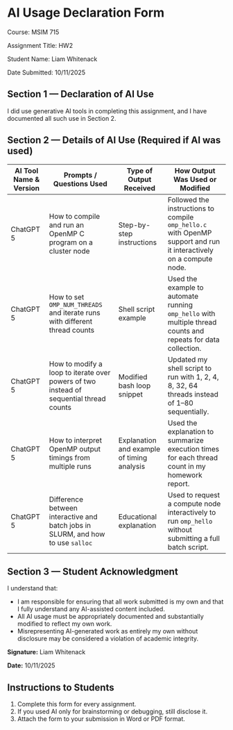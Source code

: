 # AI Usage Declaration Form  

Course: MSIM 715  

Assignment Title: HW2

Student Name: Liam Whitenack  

Date Submitted: 10/11/2025 

## Section 1 — Declaration of AI Use  
I did use generative AI tools in completing this assignment, and I have documented all such use in Section 2.  

## Section 2 — Details of AI Use (Required if AI was used)  


| AI Tool Name & Version | Prompts / Questions Used                                                               | Type of Output Received                    | How Output Was Used or Modified                                                                                    |
| ---------------------- | -------------------------------------------------------------------------------------- | ------------------------------------------ | ------------------------------------------------------------------------------------------------------------------ |
| ChatGPT 5              | How to compile and run an OpenMP C program on a cluster node                           | Step-by-step instructions                  | Followed the instructions to compile `omp_hello.c` with OpenMP support and run it interactively on a compute node. |
| ChatGPT 5              | How to set `OMP_NUM_THREADS` and iterate runs with different thread counts             | Shell script example                       | Used the example to automate running `omp_hello` with multiple thread counts and repeats for data collection.      |
| ChatGPT 5              | How to modify a loop to iterate over powers of two instead of sequential thread counts | Modified bash loop snippet                 | Updated my shell script to run with 1, 2, 4, 8, 32, 64 threads instead of 1–80 sequentially.                       |
| ChatGPT 5              | How to interpret OpenMP output timings from multiple runs                              | Explanation and example of timing analysis | Used the explanation to summarize execution times for each thread count in my homework report.                     |
| ChatGPT 5              | Difference between interactive and batch jobs in SLURM, and how to use `salloc`        | Educational explanation                    | Used to request a compute node interactively to run `omp_hello` without submitting a full batch script.            |


## Section 3 — Student Acknowledgment  

I understand that:  

- I am responsible for ensuring that all work submitted is my own and that I fully understand any AI-assisted content included.  
- All AI usage must be appropriately documented and substantially modified to reflect my own work.  
- Misrepresenting AI-generated work as entirely my own without disclosure may be considered a violation of academic integrity.  

**Signature:** Liam Whitenack  

**Date:** 10/11/2025   

## Instructions to Students  

1. Complete this form for every assignment.  
2. If you used AI only for brainstorming or debugging, still disclose it.  
3. Attach the form to your submission in Word or PDF format.  
